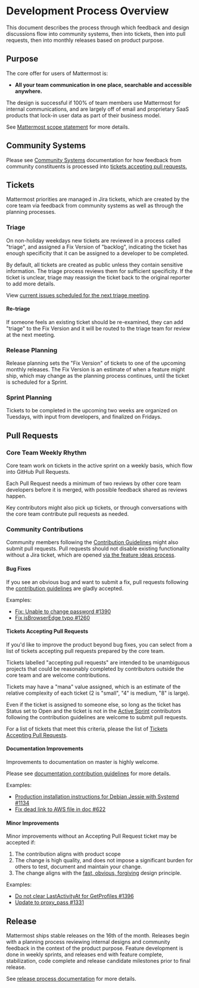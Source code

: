 # Development Process Overview

This document describes the process through which feedback and design discussions flow into community systems, then into tickets, then into pull requests, then into monthly releases based on product purpose. 

## Purpose

The core offer for users of Mattermost is: 

- **All your team communication in one place, searchable and accessible anywhere.**

The design is successful if 100% of team members use Mattermost for internal communications, and are largely off of email and proprietary SaaS products that lock-in user data as part of their business model. 

See [Mattermost scope statement](http://www.mattermost.org/vision/#mattermost-teams-v1) for more details. 

## Community Systems

Please see [Community Systems](http://docs.mattermost.com/process/community-systems.html) documentation for how feedback from community constituents is processed into [tickets accepting pull requests.](http://docs.mattermost.com/process/accepting-pull-request.html) 

## Tickets

Mattermost priorities are managed in Jira tickets, which are created by the core team via feedback from community systems as well as through the planning processes. 

### Triage

On non-holiday weekdays new tickets are reviewed in a process called "triage", and assigned a Fix Version of "backlog", indicating the ticket has enough specificity that it can be assigned to a developer to be completed. 

By default, all tickets are created as public unless they contain sensitive information. The triage process reviews them for sufficient specificity. If the ticket is unclear, triage may reassign the ticket back to the original reporter to add more details. 

View [current issues scheduled for the next triage meeting](https://mattermost.atlassian.net/browse/PLT-1203?filter=10105). 

#### Re-triage 

If someone feels an existing ticket should be re-examined, they can add "triage" to the Fix Version and it will be routed to the triage team for review at the next meeting. 

### Release Planning

Release planning sets the "Fix Version" of tickets to one of the upcoming monthly releases. The Fix Version is an estimate of when a feature might ship, which may change as the planning process continues, until the ticket is scheduled for a Sprint.

### Sprint Planning

Tickets to be completed in the upcoming two weeks are organized on Tuesdays, with input from developers, and finalized on Fridays.

## Pull Requests

### Core Team Weekly Rhythm 

Core team work on tickets in the active sprint on a weekly basis, which flow into GitHub Pull Requests.

Each Pull Request needs a minimum of two reviews by other core team developers before it is merged, with possible feedback shared as reviews happen. 

Key contributors might also pick up tickets, or through conversations with the core team contribute pull requests as needed. 

### Community Contributions 

Community members following the [Contribution Guidelines](http://docs.mattermost.com/developer/contribution-guide.html#code-contribution-guidelines) might also submit pull requests. Pull requests should not disable existing functionality without a Jira ticket, which are opened [via the feature ideas process](http://www.mattermost.org/feature-requests/). 

#### Bug Fixes 

If you see an obvious bug and want to submit a fix, pull requests following the [contribution guidelines](http://docs.mattermost.com/developer/contribution-guide.html#code-contribution-guidelines) are gladly accepted. 

Examples: 
- [Fix: Unable to change password #1390](https://github.com/mattermost/platform/pull/1390)
- [Fix isBrowserEdge typo #1260](https://github.com/mattermost/platform/pull/1260)

#### Tickets Accepting Pull Requests

If you'd like to improve the product beyond bug fixes, you can select from a list of tickets accepting pull requests prepared by the core team. 

Tickets labelled "accepting pull requests" are intended to be unambiguous projects that could be reasonably completed by contributors outside the core team and are welcome contributions. 

Tickets may have a "mana" value assigned, which is an estimate of the relative complexity of each ticket (2 is "small", "4" is medium, "8" is large). 

Even if the ticket is assigned to someone else, so long as the ticket has Status set to Open and the ticket is not in the [Active Sprint](https://mattermost.atlassian.net/browse/PLT-839?jql=status%20%3D%20Open%20AND%20sprint%20in%20openSprints%20()) contributors following the contribution guidelines are welcome to submit pull requests. 

For a list of tickets that meet this criteria, please the list of [Tickets Accepting Pull Requests](https://mattermost.atlassian.net/browse/PLT-1263?filter=10101).

#### Documentation Improvements 

Improvements to documentation on master is highly welcome. 

Please see [documentation contribution guidelines](https://forum.mattermost.org/t/help-improve-mattermost-documentation/194) for more details. 

Examples: 
- [Production installation instructions for Debian Jessie with Systemd #1134](https://github.com/mattermost/platform/pull/1134)
- [Fix dead link to AWS file in doc #622](https://github.com/mattermost/platform/pull/622)

#### Minor Improvements 

Minor improvements without an Accepting Pull Request ticket may be accepted if: 

1. The contribution aligns with product scope 
2. The change is high quality, and does not impose a significant burden for others to test, document and maintain your change.
3. The change aligns with the [fast, obvious, forgiving](http://www.mattermost.org/design-principles/) design principle.

Examples: 
- [Do not clear LastActivityAt for GetProfiles #1396](https://github.com/mattermost/platform/pull/1396/files)
- [Update to proxy_pass #1331](https://github.com/mattermost/platform/pull/1331)

## Release

Mattermost ships stable releases on the 16th of the month. Releases begin with a planning process reviewing internal designs and community feedback in the context of the product purpose. Feature development is done in weekly sprints, and releases end with feature complete, stabilization, code complete and release candidate milestones prior to final release. 

See [release process documentation](http://docs.mattermost.com/process/release-process.html#release-process) for more details. 
